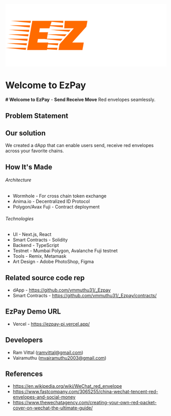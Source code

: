 <img src="./public/EzpayLogo.png" class="center"/>

# Welcome to EzPay
**# Welcome to EzPay** -  **Send Receive Move** Red envelopes seamlessly.

## Problem Statement

## Our solution
We created a dApp that can enable users send, receive red envelopes across your favorite chains.

## How It's Made

###### Architecture

- Wormhole - For cross chain token exchange
- Anima.io - Decentralized ID Protocol
- Polygon/Avax Fuji - Contract deployment

###### Technologies

- UI - Next.js, React
- Smart Contracts - Solidity 
- Backend - TypeScript
- Testnet - Mumbai Polygon, Avalanche Fuji testnet
- Tools - Remix, Metamask
- Art Design - Adobe PhotoShop, Figma

## Related source code rep

* dApp - https://github.com/vmmuthu31/_Ezpay
* Smart Contracts - https://github.com/vmmuthu31/_Ezpay/contracts/

## EzPay Demo URL
* Vercel - https://ezpay-pi.vercel.app/

## Developers

* Ram Vittal (ramvittal@gmail.com)
* Vairamuthu (mvairamuthu2003@gmail.com)

## References

* https://en.wikipedia.org/wiki/WeChat_red_envelope
* https://www.fastcompany.com/3065255/china-wechat-tencent-red-envelopes-and-social-money
* https://www.thewechatagency.com/creating-your-own-red-packet-cover-on-wechat-the-ultimate-guide/


